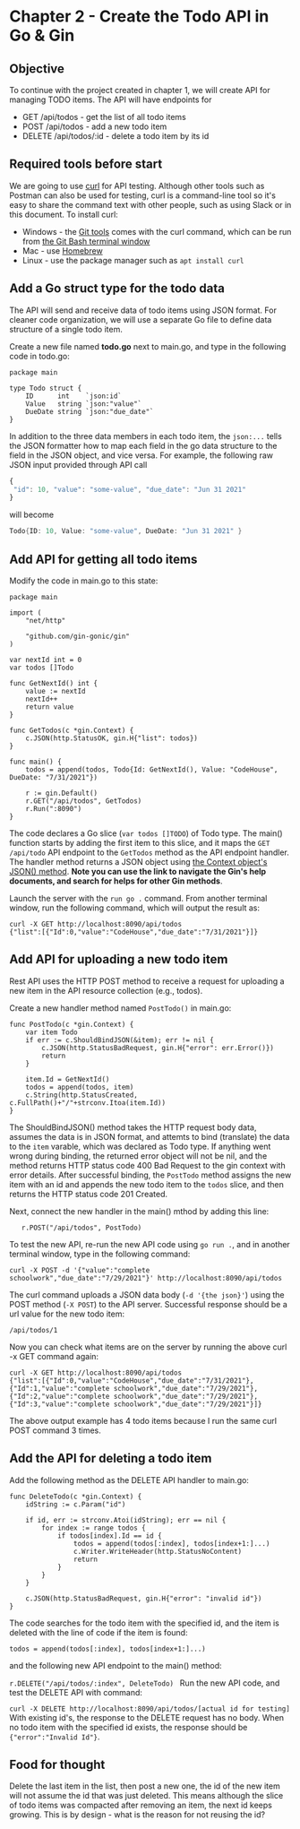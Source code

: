 # Chapter 2 - Create the Todo API in Go & Gin
## Objective
To continue with the project created in chapter 1, we will create API for managing TODO items. The API will have endpoints for 
- GET /api/todos - get the list of all todo items
- POST /api/todos - add a new todo item
- DELETE /api/todos/:id - delete a todo item by its id


## Required tools before start
We are going to use [curl](https://www.postman.com/) for API testing. Although other tools such as Postman can also be used for testing, curl is a command-line tool so it's easy to share the command text with other people, such as using Slack or in this document. To install curl:
- Windows - the [Git tools](https://git-scm.com/downloads) comes with the curl command, which can be run from [the Git Bash terminal window](https://gitforwindows.org/)
- Mac - use [Homebrew](https://formulae.brew.sh/formula/curl)
- Linux - use the package manager such as `apt install curl`

## Add a Go struct type for the todo data

The API will send and receive data of todo items using JSON format. For cleaner code organization, we will use a separate Go file to define data structure of a single todo item.

Create a new file named **todo.go** next to main.go, and type in the following code in todo.go:

```
package main

type Todo struct {
	ID      int    `json:id`
	Value   string `json:"value"`
	DueDate string `json:"due_date"`
}
```

In addition to the three data members in each todo item, the `json:...` tells the JSON formatter how to map each field in the go data structure to the field in the JSON object, and vice versa. For example, the following raw JSON input provided through API call

```js
{
 "id": 10, "value": "some-value", "due_date": "Jun 31 2021"
}
```

will become

```go
Todo{ID: 10, Value: "some-value", DueDate: "Jun 31 2021" }
```

## Add API for getting all todo items

Modify the code in main.go to this state:

```
package main

import (
	"net/http"

	"github.com/gin-gonic/gin"
)

var nextId int = 0
var todos []Todo

func GetNextId() int {
	value := nextId
	nextId++
	return value
}

func GetTodos(c *gin.Context) {
	c.JSON(http.StatusOK, gin.H{"list": todos})
}

func main() {
	todos = append(todos, Todo{Id: GetNextId(), Value: "CodeHouse", DueDate: "7/31/2021"})

	r := gin.Default()
	r.GET("/api/todos", GetTodos)
	r.Run(":8090")
}
```

The code declares a Go slice (`var todos []TODO`) of Todo type. The main() function starts by adding the first item to this slice, and it maps the `GET /api/todo` API endpoint to the `GetTodos` method as the API endpoint handler. The handler method returns a JSON object using [the Context object's JSON() method](https://pkg.go.dev/github.com/gin-gonic/gin#Context.JSON). **Note you can use the link to navigate the Gin's help documents, and search for helps for other Gin methods**.

Launch the server with the `run go .` command. From another terminal window, run the following command, which will output the result as:
```
curl -X GET http://localhost:8090/api/todos
{"list":[{"Id":0,"value":"CodeHouse","due_date":"7/31/2021"}]}
```

## Add API for uploading a new todo item

Rest API uses the HTTP POST method to receive a request for uploading a new item in the API resource collection (e.g., todos). 

Create a new handler method named `PostTodo()` in main.go:

```
func PostTodo(c *gin.Context) {
	var item Todo
	if err := c.ShouldBindJSON(&item); err != nil {
		c.JSON(http.StatusBadRequest, gin.H{"error": err.Error()})
		return
	}

	item.Id = GetNextId()
	todos = append(todos, item)
	c.String(http.StatusCreated, c.FullPath()+"/"+strconv.Itoa(item.Id))
}
```
The ShouldBindJSON() method takes the HTTP request body data, assumes the data is in JSON format, and attemts to bind (translate) the data to the `item` varable, which was declared as Todo type. If anything went wrong during binding, the returned error object will not be nil, and the method returns HTTP status code 400 Bad Request to the gin context with error details. After successful binding, the `PostTodo` method assigns the new item with an id and appends the new todo item to the `todos` slice, and then returns the HTTP status code 201 Created.  

Next, connect the new handler in the main() mthod by adding this line:

`	r.POST("/api/todos", PostTodo)`

To test the new API, re-run the new API code using `go run .`, and in another terminal window, type in the following command:

`curl -X POST -d '{"value":"complete schoolwork","due_date":"7/29/2021"}' http://localhost:8090/api/todos`

The curl command uploads a JSON data body (`-d '{the json}'`) using the POST method (`-X POST`) to the API server. Successful response should be a url value for the new todo item:

`/api/todos/1`


Now you can check what items are on the server by running the above curl -x GET command again:

```
curl -X GET http://localhost:8090/api/todos                                                                                     
{"list":[{"Id":0,"value":"CodeHouse","due_date":"7/31/2021"},{"Id":1,"value":"complete schoolwork","due_date":"7/29/2021"},{"Id":2,"value":"complete schoolwork","due_date":"7/29/2021"},{"Id":3,"value":"complete schoolwork","due_date":"7/29/2021"}]}

```
The above output example has 4 todo items because I run the same curl POST command 3 times.


## Add the API for deleting a todo item
Add the following method as the DELETE API handler to main.go:

```
func DeleteTodo(c *gin.Context) {
	idString := c.Param("id")

	if id, err := strconv.Atoi(idString); err == nil {
		for index := range todos {
			if todos[index].Id == id {
				todos = append(todos[:index], todos[index+1:]...)
				c.Writer.WriteHeader(http.StatusNoContent)
				return
			}
		}
	}

	c.JSON(http.StatusBadRequest, gin.H{"error": "invalid id"})
}
```
The code searches for the todo item with the specified id, and the item is deleted with the line of code if the item is found:

`todos = append(todos[:index], todos[index+1:]...)`

and the following new API endpoint to the main() method:

`r.DELETE("/api/todos/:index", DeleteTodo)
`
Run the new API code, and test the DELETE API with command:

`curl -X DELETE http://localhost:8090/api/todos/[actual id for testing]
`
With existing id's, the response to the DELETE request has no body. When no todo item with the specified id exists, the response should be `{"error":"Invalid Id"}`. 

## Food for thought
Delete the last item in the list, then post a new one, the id of the new item will not assume the id that was just deleted. This means although the slice of todo items was compacted after removing an item, the next id keeps growing. This is by design - what is the reason for not reusing the id?

